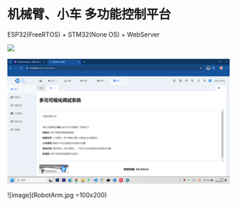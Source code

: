 # 机械臂、小车 多功能控制平台
ESP32(FreeRTOS) + STM32(None OS) + WebServer

<a href="https://github.com/d2-projects/d2-admin" target="_blank"><img src="https://raw.githubusercontent.com/d2-projects/d2-admin/master/docs/image/d2-admin@2x.png" width="200"></a>


![image](index.png)

![image](RobotArm.jpg =100x200)
